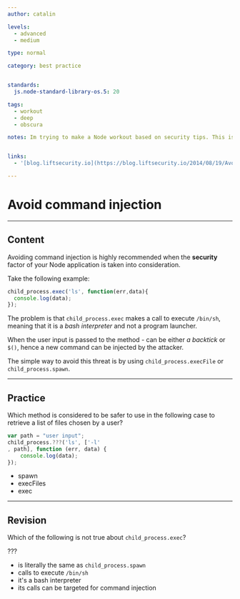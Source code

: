 ```yaml
---
author: catalin

levels:
  - advanced
  - medium

type: normal

category: best practice


standards:
  js.node-standard-library-os.5: 20

tags:
  - workout
  - deep
  - obscura

notes: Im trying to make a Node workout based on security tips. This is one of them.


links:
  - '[blog.liftsecurity.io](https://blog.liftsecurity.io/2014/08/19/Avoid-Command-Injection-Node.js){website}'

---
```

# Avoid command injection

---
## Content

Avoiding command injection is highly recommended when the **security** factor of your Node application is taken into consideration.

Take the following example:

```javascript
child_process.exec('ls', function(err,data){
  console.log(data);
});
```

The problem is that `child_process.exec` makes a call to execute `/bin/sh`, meaning that it is a *bash interpreter* and not a program launcher.

When the user input is passed to the method - can be either *a backtick*  or `$()`, hence a new command can be injected by the attacker.

The simple way to avoid this threat is by using `child_process.execFile` or `child_process.spawn`.

---
## Practice

Which method is considered to be safer to use in the following case to retrieve a list of files chosen by a user?

```javascript
var path = "user input";
child_process.???('ls', ['-l'
, path], function (err, data) {
    console.log(data);
});
```

* spawn
* execFiles
* exec

---
## Revision

Which of the following is not true about `child_process.exec`?

???

* is literally the same as `child_process.spawn`
* calls to execute `/bin/sh`
* it's a bash interpreter
* its calls can be targeted for command injection
